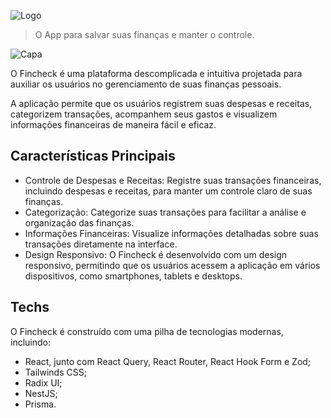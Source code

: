![Logo](https://github.com/notFaceroll/fincheck/assets/64233549/9099f2e3-6e3a-4219-a3f2-8e08d6ac94a9)

> O App para salvar suas finanças e manter o controle.

![Capa](https://github.com/notFaceroll/fincheck/assets/64233549/28752fc9-54ba-4325-849c-7b9b3b4dc648)

O Fincheck é uma plataforma descomplicada e intuitiva projetada para auxiliar os usuários no gerenciamento de suas finanças pessoais.

A aplicação permite que os usuários registrem suas despesas e receitas, categorizem transações, acompanhem seus gastos e visualizem informações financeiras de maneira fácil e eficaz.

## Características Principais
- Controle de Despesas e Receitas: Registre suas transações financeiras, incluindo despesas e receitas, para manter um controle claro de suas finanças.
- Categorização: Categorize suas transações para facilitar a análise e organização das finanças.
- Informações Financeiras: Visualize informações detalhadas sobre suas transações diretamente na interface.
- Design Responsivo: O Fincheck é desenvolvido com um design responsivo, permitindo que os usuários acessem a aplicação em vários dispositivos, como smartphones, tablets e desktops.

## Techs

O Fincheck é construído com uma pilha de tecnologias modernas, incluindo:
- React, junto com React Query, React Router, React Hook Form e Zod;
- Tailwinds CSS;
- Radix UI;
- NestJS;
- Prisma.
